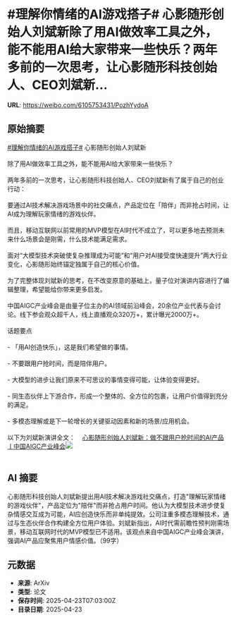 # #理解你情绪的AI游戏搭子# 心影随形创始人刘斌新除了用AI做效率工具之外，能不能用AI给大家带来一些快乐？两年多前的一次思考，让心影随形科技创始人、CEO刘斌新...

**URL**: https://weibo.com/6105753431/PozhYydoA

## 原始摘要

<a href="https://m.weibo.cn/search?containerid=231522type%3D1%26t%3D10%26q%3D%23%E7%90%86%E8%A7%A3%E4%BD%A0%E6%83%85%E7%BB%AA%E7%9A%84AI%E6%B8%B8%E6%88%8F%E6%90%AD%E5%AD%90%23&amp;extparam=%23%E7%90%86%E8%A7%A3%E4%BD%A0%E6%83%85%E7%BB%AA%E7%9A%84AI%E6%B8%B8%E6%88%8F%E6%90%AD%E5%AD%90%23" data-hide=""><span class="surl-text">#理解你情绪的AI游戏搭子#</span></a> 心影随形创始人刘斌新<br><br>除了用AI做效率工具之外，能不能用AI给大家带来一些快乐？<br><br>两年多前的一次思考，让心影随形科技创始人、CEO刘斌新有了属于自己的创业行动：<br><br>要通过AI技术解决游戏场景中的社交痛点，产品定位在「陪伴」而非抢占时间，让AI成为理解玩家情绪的游戏伙伴。<br><br>而且，移动互联网以前常用的MVP模型在AI时代不成立了，可以更多地去预测未来什么场景会是刚需，什么技术能满足需求。<br><br>面对“大模型技术突破使复杂推理成为可能”和“用户对AI接受度快速提升”两大行业变化，心影随形始终锚定独属于自己的核心价值。<br><br>为了完整体现刘斌新的思考，在不改变原意的基础上，量子位对演讲内容进行了编辑整理，希望能给你带来更多启发。<br><br>中国AIGC产业峰会是由量子位主办的AI领域前沿峰会，20余位产业代表与会讨论。线下参会观众超千人，线上直播观众320万+，累计曝光2000万+。<br><br>话题要点<br><br>- 「用AI创造快乐」，这是我们希望做的事情。<br>    <br>- 不要跟用户抢时间，而是陪伴用户。<br>    <br>- 大模型的进步让我们原来不可思议的事情变得可能，让体验变得更好。<br>    <br>- 同生态伙伴上下游合作，形成一个整体的、全方位的包裹，让用户价值得到充分的满足。<br>    <br>- 多模态理解或是下一轮增长的关键驱动因素和新的场景/应用机会。<br>    <br>以下为刘斌新演讲全文：<a href="https://weibo.cn/sinaurl?u=https%3A%2F%2Fmp.weixin.qq.com%2Fs%2F2kaQxInISEFXAb-z80tocA" data-hide=""><span class="url-icon"><img style="width: 1rem;height: 1rem" src="https://h5.sinaimg.cn/upload/2015/09/25/3/timeline_card_small_web_default.png" referrerpolicy="no-referrer"></span><span class="surl-text">心影随形创始人刘斌新：做不跟用户抢时间的AI产品丨中国AIGC产业峰会</span></a><img style="" src="https://tvax3.sinaimg.cn/large/006Fd7o3gy1i0ql00sqn2j30iz0sggxx.jpg" referrerpolicy="no-referrer"><br><br>

## AI 摘要

心影随形科技创始人刘斌新提出用AI技术解决游戏社交痛点，打造"理解玩家情绪的游戏伙伴"，产品定位为"陪伴"而非抢占用户时间。他认为大模型技术进步使复杂情感交互成为可能，AI应创造快乐而非单纯提效。公司注重多模态理解技术，通过与生态伙伴合作构建全方位用户体验。刘斌新指出，AI时代需前瞻性预判刚需场景，移动互联网时代的MVP模型已不适用。该观点来自中国AIGC产业峰会演讲，强调AI产品应聚焦用户情感价值。（99字）

## 元数据

- **来源**: ArXiv
- **类型**: 论文
- **保存时间**: 2025-04-23T07:03:00Z
- **目录日期**: 2025-04-23
